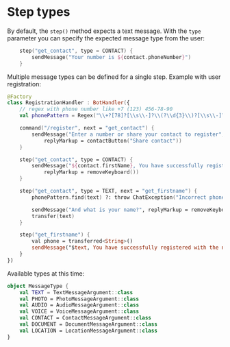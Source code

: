 # Step types

By default, the `step()` method expects a text message.
With the `type` parameter you can specify the expected message type from the user:

```kotlin
    step("get_contact", type = CONTACT) {
        sendMessage("Your number is ${contact.phoneNumber}")
    }
```

Multiple message types can be defined for a single step. Example with user registration:

```kotlin
@Factory
class RegistrationHandler : BotHandler({
    // regex with phone number like +7 (123) 456-78-90
    val phonePattern = Regex("\\+?[78]?[\\s\\-]?\\(?\\d{3}\\)?[\\s\\-]?\\d{3}([\\s\\-]?\\d{2}){2}")

    command("/register", next = "get_contact") {
        sendMessage("Enter a number or share your contact to register", 
            replyMarkup = contactButton("Share contact"))
    }

    step("get_contact", type = CONTACT) {
        sendMessage("${contact.firstName}, You have successfully registered with the number ${contact.phoneNumber}!", 
            replyMarkup = removeKeyboard())
    }

    step("get_contact", type = TEXT, next = "get_firstname") {
        phonePattern.find(text) ?: throw ChatException("Incorrect phone number format")

        sendMessage("And what is your name?", replyMarkup = removeKeyboard())
        transfer(text)
    }

    step("get_firstname") {
        val phone = transferred<String>()
        sendMessage("$text, You have successfully registered with the number $phone!")
    }
})
```

Available types at this time:
```kotlin
object MessageType {
    val TEXT = TextMessageArgument::class
    val PHOTO = PhotoMessageArgument::class
    val AUDIO = AudioMessageArgument::class
    val VOICE = VoiceMessageArgument::class
    val CONTACT = ContactMessageArgument::class
    val DOCUMENT = DocumentMessageArgument::class
    val LOCATION = LocationMessageArgument::class
}
```